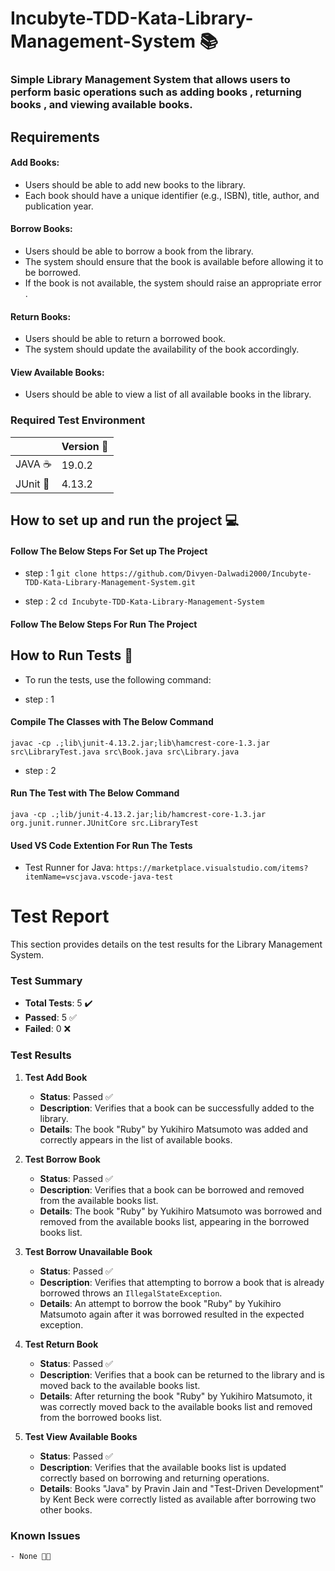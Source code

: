 # Incubyte-TDD-Kata-Library-Management-System  📚 

### Simple Library Management System that allows users to perform basic operations such as adding books , returning books , and viewing available books.

## Requirements

#### Add Books:

- Users should be able to add new books to the library.
- Each book should have a unique identifier (e.g., ISBN), title, author, and publication year.

#### Borrow Books:

- Users should be able to borrow a book from the library.
- The system should ensure that the book is available before allowing it to be borrowed.
- If the book is not available, the system should raise an appropriate error .

#### Return Books:

- Users should be able to return a borrowed book.
- The system should update the availability of the book accordingly.

#### View Available Books:

- Users should be able to view a list of all available books in the library.

### Required Test Environment

|       | Version  📅 |
| ----- | ------- |
| JAVA ☕ | 19.0.2  |
| JUnit  🧪| 4.13.2  |

## How to set up and run the project 💻 

#### Follow The Below Steps For Set up The Project

- step : 1
  `git clone https://github.com/Divyen-Dalwadi2000/Incubyte-TDD-Kata-Library-Management-System.git`

- step : 2
  `cd Incubyte-TDD-Kata-Library-Management-System`

#### Follow The Below Steps For Run The Project

## How to Run Tests  🚀 

- To run the tests, use the following command:

- step : 1

#### Compile The Classes with The Below Command

`javac -cp .;lib\junit-4.13.2.jar;lib\hamcrest-core-1.3.jar src\LibraryTest.java src\Book.java src\Library.java`

- step : 2

#### Run The Test with The Below Command

`java -cp .;lib/junit-4.13.2.jar;lib/hamcrest-core-1.3.jar org.junit.runner.JUnitCore src.LibraryTest`

#### Used VS Code Extention For Run The Tests

- Test Runner for Java:
  `https://marketplace.visualstudio.com/items?itemName=vscjava.vscode-java-test`

# Test Report

This section provides details on the test results for the Library Management System.

### Test Summary

- **Total Tests**: 5 ✔️
- **Passed**: 5 ✅
- **Failed**: 0 ❌

### Test Results

1. **Test Add Book**

   - **Status**: Passed ✅
   - **Description**: Verifies that a book can be successfully added to the library.
   - **Details**: The book "Ruby" by Yukihiro Matsumoto was added and correctly appears in the list of available books.

2. **Test Borrow Book**

   - **Status**: Passed ✅
   - **Description**: Verifies that a book can be borrowed and removed from the available books list.
   - **Details**: The book "Ruby" by Yukihiro Matsumoto was borrowed and removed from the available books list, appearing in the borrowed books list.

3. **Test Borrow Unavailable Book**

   - **Status**: Passed ✅
   - **Description**: Verifies that attempting to borrow a book that is already borrowed throws an `IllegalStateException`.
   - **Details**: An attempt to borrow the book "Ruby" by Yukihiro Matsumoto again after it was borrowed resulted in the expected exception.

4. **Test Return Book**
   - **Status**: Passed ✅
   - **Description**: Verifies that a book can be returned to the library and is moved back to the available books list.
   - **Details**: After returning the book "Ruby" by Yukihiro Matsumoto, it was correctly moved back to the available books list and removed from the borrowed books list.

5. **Test View Available Books**
   - **Status**: Passed ✅
   - **Description**: Verifies that the available books list is updated correctly based on borrowing and returning operations.
   - **Details**: Books "Java" by Pravin Jain and "Test-Driven Development" by Kent Beck were correctly listed as available after borrowing two other books.

### Known Issues
    - None 🚫🚫
